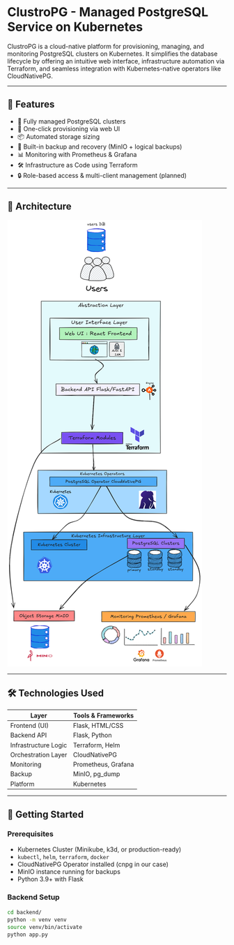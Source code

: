 # ClustroPG - Managed PostgreSQL Service on Kubernetes

ClustroPG is a cloud-native platform for provisioning, managing, and monitoring PostgreSQL clusters on Kubernetes. It simplifies the database lifecycle by offering an intuitive web interface, infrastructure automation via Terraform, and seamless integration with Kubernetes-native operators like CloudNativePG.

---

## 📌 Features

- 🐘 Fully managed PostgreSQL clusters
- 🚀 One-click provisioning via web UI
- 📦 Automated storage sizing
- 🔄 Built-in backup and recovery (MinIO + logical backups)
- 📊 Monitoring with Prometheus & Grafana
- 🛠️ Infrastructure as Code using Terraform
- 🔒 Role-based access & multi-client management (planned)

---

## 🧱 Architecture

![ClustroPG Architecture](https://raw.githubusercontent.com/FarahTrigui/PFA-ClustroPG-DBaaS/main/our%20architecture.png)


---

## 🛠️ Technologies Used

| Layer                 | Tools & Frameworks |
|----------------------|--------------------|
| Frontend (UI)        | Flask, HTML/CSS    |
| Backend API          | Flask, Python      |
| Infrastructure Logic | Terraform, Helm    |
| Orchestration Layer  | CloudNativePG      |
| Monitoring           | Prometheus, Grafana|
| Backup               | MinIO, pg_dump     |
| Platform             | Kubernetes         |

---

## 🚀 Getting Started

### Prerequisites

- Kubernetes Cluster (Minikube, k3d, or production-ready)
- `kubectl`, `helm`, `terraform`, `docker`
- CloudNativePG Operator installed (cnpg in our case)
- MinIO instance running for backups
- Python 3.9+ with Flask

### Backend Setup

```bash
cd backend/
python -m venv venv
source venv/bin/activate
python app.py
